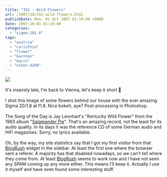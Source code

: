 ```yaml
---
title: "352 - Wild Flowers"
url: /2007/10/352-wild-flowers.html
publishDate: Mon, 01 Oct 2007 01:19:00 +0000
date: 2007-10-01 01:19:00
categories: 
  - "sigma-201-8"
tags: 
  - "austria"
  - "carinthia"
  - "flower"
  - "karnten"
  - "macro"
  - "nikon-d200"
---
```

<a href="https://d25zfm9zpd7gm5.cloudfront.net/1200x1200/2007/20070930_130602_ps.jpg"><img src="https://d25zfm9zpd7gm5.cloudfront.net/0600x0600/2007/20070930_130602_ps.jpg"/></a><br/><br/>It's insanely late, I'm back to Vienna, let's keep it short 🙂<br/><br/>I shot this image of some flowers behind our house with the ever amazing Sigma 20/1.8 at f1.8. Nice bokeh, aye? Post-processing in Photoshop.<br/><br/>The Song of the Day is Jay Leonhart's "Kentucky Wild Flower" from the 1983 album "<a href="http://www.amazon.com/Salamander-Pie-Jay-Leonhart/dp/B000003DCI" target="_blank">Salamander Pie</a>". That's an amazing record, not the least for its audio quality. In its days it was the reference CD of some German audio and HiFi magazines. Sorry, no lyrics available.<br/><br/>Oh, by the way, my site statistics say that I got my first visitor from that <a href="http://www.blogrush.com/r85849021" target="_blank">BlogRush</a> widget in the sidebar. At least the first one where the browser sent a referer. A majority has that disabled nowadays, so we can't tell where they come from. At least <a href="http://www.blogrush.com/r85849021" target="_blank">BlogRush</a> seems to work now and I have not seen any SPAM coming up any more either. This means I'll keep it. Actually I use it myself and have even found some interesting stuff.
